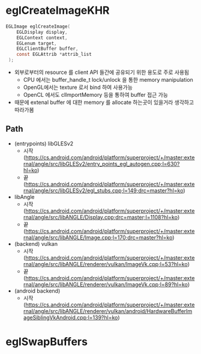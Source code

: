 # eglCreateImageKHR

```c
EGLImage eglCreateImage(
    EGLDisplay display,
    EGLContext context,
    EGLenum target,
    EGLClientBuffer buffer,
    const EGLAttrib *attrib_list
 );
```

* 외부로부터의 resource 를 client API 들간에 공유되기 위한 용도로 주로 사용됨
  * CPU 에서는 buffer_handle_t lock/unlock 을 통한 memory manipulation
  * OpenGL에서는 texture 로서 bind 하여 사용가능
  * OpenCL 에서도 clImportMemory 등을 통하여 buffer 접근 가능
* 때문에 extenal buffer 에 대한 memory 를 allocate 하는곳이 있을거라 생각하고 따라가봄

## Path

* (entrypoints) libGLESv2
  * 시작 (https://cs.android.com/android/platform/superproject/+/master:external/angle/src/libGLESv2/entry_points_egl_autogen.cpp;l=630?hl=ko)
  * 끝 (https://cs.android.com/android/platform/superproject/+/master:external/angle/src/libGLESv2/egl_stubs.cpp;l=149;drc=master?hl=ko)
* libAngle
  * 시작 (https://cs.android.com/android/platform/superproject/+/master:external/angle/src/libANGLE/Display.cpp;drc=master;l=1108?hl=ko)
  * 끝(https://cs.android.com/android/platform/superproject/+/master:external/angle/src/libANGLE/Image.cpp;l=170;drc=master?hl=ko)
* (backend) vulkan
  * 시작 (https://cs.android.com/android/platform/superproject/+/master:external/angle/src/libANGLE/renderer/vulkan/ImageVk.cpp;l=53?hl=ko)
  * 끝 (https://cs.android.com/android/platform/superproject/+/master:external/angle/src/libANGLE/renderer/vulkan/ImageVk.cpp;l=89?hl=ko)
* (android backend)
  * 시작 (https://cs.android.com/android/platform/superproject/+/master:external/angle/src/libANGLE/renderer/vulkan/android/HardwareBufferImageSiblingVkAndroid.cpp;l=139?hl=ko)

# eglSwapBuffers
